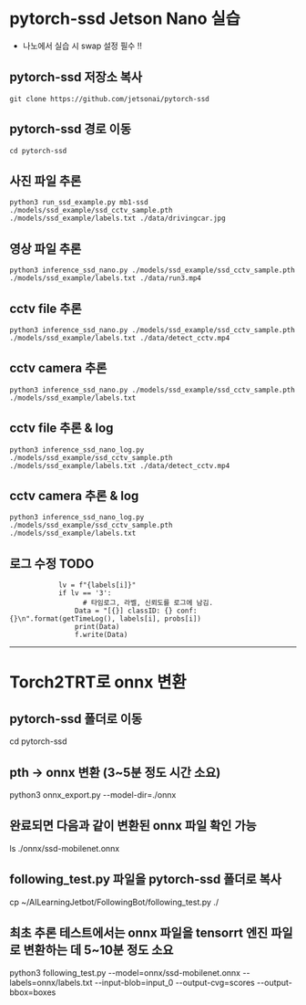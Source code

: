 
# pytorch-ssd Jetson Nano 실습

* 나노에서 실습 시 swap 설정 필수 !!
  
## pytorch-ssd 저장소 복사
```
git clone https://github.com/jetsonai/pytorch-ssd
```
## pytorch-ssd 경로 이동
```
cd pytorch-ssd
```
## 사진 파일 추론
```
python3 run_ssd_example.py mb1-ssd ./models/ssd_example/ssd_cctv_sample.pth ./models/ssd_example/labels.txt ./data/drivingcar.jpg
```
## 영상 파일 추론
```
python3 inference_ssd_nano.py ./models/ssd_example/ssd_cctv_sample.pth ./models/ssd_example/labels.txt ./data/run3.mp4
```
## cctv file 추론
```
python3 inference_ssd_nano.py ./models/ssd_example/ssd_cctv_sample.pth ./models/ssd_example/labels.txt ./data/detect_cctv.mp4
```
## cctv camera 추론
```
python3 inference_ssd_nano.py ./models/ssd_example/ssd_cctv_sample.pth ./models/ssd_example/labels.txt
```
## cctv file 추론 & log
```
python3 inference_ssd_nano_log.py ./models/ssd_example/ssd_cctv_sample.pth ./models/ssd_example/labels.txt ./data/detect_cctv.mp4
```
## cctv camera 추론 & log
```
python3 inference_ssd_nano_log.py ./models/ssd_example/ssd_cctv_sample.pth ./models/ssd_example/labels.txt
```

## 로그 수정 TODO

```
            lv = f"{labels[i]}"
            if lv == '3':
                  # 타임로그, 라벨, 신뢰도를 로그에 남김.
                Data = "[{}] classID: {} conf:{}\n".format(getTimeLog(), labels[i], probs[i])
                print(Data)
                f.write(Data)
```

-----------------------------------------------------------

# Torch2TRT로 onnx 변환

## pytorch-ssd 폴더로 이동

cd pytorch-ssd

## pth -> onnx 변환 (3~5분 정도 시간 소요)

python3 onnx_export.py --model-dir=./onnx

## 완료되면 다음과 같이 변환된 onnx 파일 확인 가능

ls ./onnx/ssd-mobilenet.onnx

## following_test.py 파일을 pytorch-ssd 폴더로 복사

cp ~/AILearningJetbot/FollowingBot/following_test.py ./

## 최초 추론 테스트에서는 onnx 파일을 tensorrt 엔진 파일로 변환하는 데 5~10분 정도 소요

python3 following_test.py --model=onnx/ssd-mobilenet.onnx --labels=onnx/labels.txt
--input-blob=input_0 --output-cvg=scores --output-bbox=boxes
